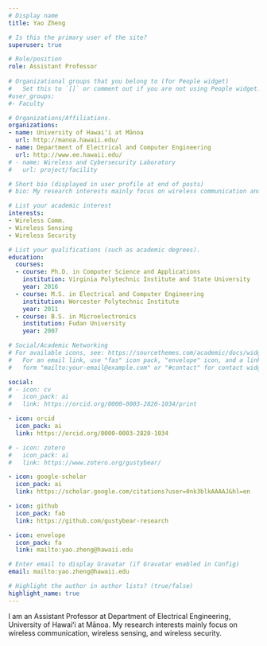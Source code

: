 ```yaml
---
# Display name
title: Yao Zheng

# Is this the primary user of the site?
superuser: true

# Role/position
role: Assistant Professor
  
# Organizational groups that you belong to (for People widget)
#   Set this to `[]` or comment out if you are not using People widget.
#user_groups:
#- Faculty

# Organizations/Affiliations.
organizations:
- name: University of Hawaiʻi at Mānoa
  url: http://manoa.hawaii.edu/
- name: Department of Electrical and Computer Engineering
  url: http://www.ee.hawaii.edu/
# - name: Wireless and Cybersecurity Laboratory
#   url: project/facility

# Short bio (displayed in user profile at end of posts)
# bio: My research interests mainly focus on wireless communication and cybersecurity.

# List your academic interest
interests:
- Wireless Comm.
- Wireless Sensing
- Wireless Security

# List your qualifications (such as academic degrees).
education:
  courses:
  - course: Ph.D. in Computer Science and Applications
    institution: Virginia Polytechnic Institute and State University
    year: 2016
  - course: M.S. in Electrical and Computer Engineering
    institution: Worcester Polytechnic Institute
    year: 2011
  - course: B.S. in Microelectronics
    institution: Fudan University
    year: 2007

# Social/Academic Networking
# For available icons, see: https://sourcethemes.com/academic/docs/widgets/#icons
#   For an email link, use "fas" icon pack, "envelope" icon, and a link in the
#   form "mailto:your-email@example.com" or "#contact" for contact widget.

social:
# - icon: cv
#   icon_pack: ai
#   link: https://orcid.org/0000-0003-2820-1034/print

- icon: orcid
  icon_pack: ai
  link: https://orcid.org/0000-0003-2820-1034

# - icon: zotero
#   icon_pack: ai
#   link: https://www.zotero.org/gustybear/

- icon: google-scholar
  icon_pack: ai
  link: https://scholar.google.com/citations?user=0nk3blkAAAAJ&hl=en

- icon: github
  icon_pack: fab
  link: https://github.com/gustybear-research

- icon: envelope
  icon_pack: fa
  link: mailto:yao.zheng@hawaii.edu

# Enter email to display Gravatar (if Gravatar enabled in Config)
email: mailto:yao.zheng@hawaii.edu

# Highlight the author in author lists? (true/false)
highlight_name: true
---
```


I am an Assistant Professor at Department of Electrical Engineering, University of Hawaiʻi at Mānoa. My research interests mainly focus on wireless communication, wireless sensing, and wireless security.
